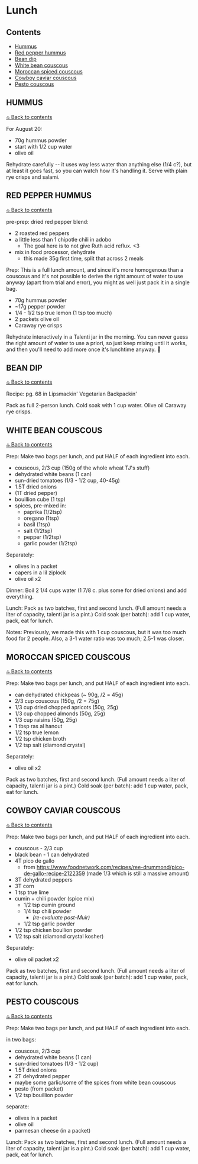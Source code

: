 # Lunch

## Contents

- [Hummus](#hummus)
- [Red pepper hummus](#red-pepper-hummus)
- [Bean dip](#bean-dip)
- [White bean couscous](#white-bean-couscous)
- [Moroccan spiced couscous](#moroccan-spiced-couscous)
- [Cowboy caviar couscous](#cowboy-caviar-couscous)
- [Pesto couscous](#pesto-couscous)

## HUMMUS

[🔝 Back to contents](#contents)

For August 20:
- 70g hummus powder
- start with 1/2 cup water
- olive oil

Rehydrate carefully -- it uses way less water than anything else (1/4 c?), but at least it goes fast, so you can watch how it's handling it.
Serve with plain rye crisps and salami.

## RED PEPPER HUMMUS

[🔝 Back to contents](#contents)

pre-prep: dried red pepper blend:
- 2 roasted red peppers
- a little less than 1 chipotle chili in adobo
    - The goal here is to not give Ruth acid reflux. <3
- mix in food processor, dehydrate
    - this made 35g first time, split that across 2 meals

Prep: This is a full lunch amount, and since it's more homogenous than a couscous and it's not possible to derive the right amount of water to use anyway (apart from trial and error), you might as well just pack it in a single bag.

- 70g hummus powder
- ~17g pepper powder
- 1/4 - 1/2 tsp true lemon (1 tsp too much)
- 2 packets olive oil
- Caraway rye crisps

Rehydrate interactively in a Talenti jar in the morning. You can never guess the right amount of water to use a priori, so just keep mixing until it works, and then you'll need to add more once it's lunchtime anyway. :shrug:

## BEAN DIP

[🔝 Back to contents](#contents)

Recipe: pg. 68 in Lipsmackin' Vegetarian Backpackin'

Pack as full 2-person lunch.
Cold soak with 1 cup water.
Olive oil
Caraway rye crisps.

## WHITE BEAN COUSCOUS

[🔝 Back to contents](#contents)

Prep: Make two bags per lunch, and put HALF of each ingredient into each.

- couscous, 2/3 cup (150g of the whole wheat TJ's stuff)
- dehydrated white beans (1 can)
- sun-dried tomatoes (1/3 - 1/2 cup, 40-45g)
- 1.5T dried onions
- (1T dried pepper)
- bouillion cube (1 tsp)
- spices, pre-mixed in:
    - paprika (1/2tsp)
    - oregano (1tsp)
    - basil (1tsp)
    - salt (1/2tsp)
    - pepper (1/2tsp)
    - garlic powder (1/2tsp)

Separately:
- olives in a packet
- capers in a lil ziplock
- olive oil x2

Dinner:
Boil 2 1/4 cups water (1 7/8 c. plus some for dried onions) and add everything.

Lunch:
Pack as two batches, first and second lunch. (Full amount needs a liter of capacity, talenti jar is a pint.)
Cold soak (per batch): add 1 cup water, pack, eat for lunch.

Notes: Previously, we made this with 1 cup couscous, but it was too much food for 2 people. Also, a 3-1 water ratio was too much; 2.5-1 was closer.

## MOROCCAN SPICED COUSCOUS

[🔝 Back to contents](#contents)

Prep: Make two bags per lunch, and put HALF of each ingredient into each.

- can dehydrated chickpeas (~ 90g, /2 = 45g)
- 2/3 cup couscous (150g, /2 = 75g)
- 1/3 cup dried chopped apricots (50g, 25g)
- 1/3 cup chopped almonds (50g, 25g)
- 1/3 cup raisins (50g, 25g)
- 1 tbsp ras al hanout
- 1/2 tsp true lemon
- 1/2 tsp chicken broth
- 1/2 tsp salt (diamond crystal)

Separately:
- olive oil x2

Pack as two batches, first and second lunch. (Full amount needs a liter of capacity, talenti jar is a pint.)
Cold soak (per batch): add 1 cup water, pack, eat for lunch.

## COWBOY CAVIAR COUSCOUS

[🔝 Back to contents](#contents)

Prep: Make two bags per lunch, and put HALF of each ingredient into each.

- couscous - 2/3 cup
- black bean - 1 can dehydrated
- 4T pico de gallo
  - from https://www.foodnetwork.com/recipes/ree-drummond/pico-de-gallo-recipe-2122359 (made 1/3 which is still a massive amount)
- 3T dehydrated peppers
- 3T corn
- 1 tsp true lime
- cumin + chili powder (spice mix)
    - 1/2 tsp cumin ground
    - 1/4 tsp chili powder
        - _(re-evaluate post-Muir)_
    - 1/2 tsp garlic powder
- 1/2 tsp chicken boullion powder
- 1/2 tsp salt (diamond crystal kosher)

Separately:
- olive oil packet x2

Pack as two batches, first and second lunch. (Full amount needs a liter of capacity, talenti jar is a pint.)
Cold soak (per batch): add 1 cup water, pack, eat for lunch.

## PESTO COUSCOUS

[🔝 Back to contents](#contents)

Prep: Make two bags per lunch, and put HALF of each ingredient into each.

in two bags:
- couscous, 2/3 cup
- dehydrated white beans (1 can)
- sun-dried tomatoes (1/3 - 1/2 cup)
- 1.5T dried onions
- 2T dehydrated pepper
- maybe some garlic/some of the spices from white bean couscous
- pesto (from packet)
- 1/2 tsp bouillion powder

separate:
- olives in a packet
- olive oil
- parmesan cheese (in a packet)

Lunch:
Pack as two batches, first and second lunch. (Full amount needs a liter of capacity, talenti jar is a pint.)
Cold soak (per batch): add 1 cup water, pack, eat for lunch.
